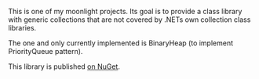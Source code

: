 This is one of my moonlight projects.
Its goal is to provide a class library with generic collections that are not covered by .NETs own collection class libraries.

The one and only currently implemented is BinaryHeap  (to implement PriorityQueue pattern).

This library is published [on NuGet](https://www.nuget.org/packages/Collections/).
